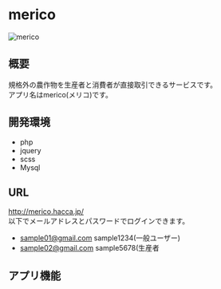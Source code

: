 # merico
![merico](https://user-images.githubusercontent.com/50671204/110930499-853ce800-836c-11eb-86ff-88e0e9ce3198.png)
## 概要
規格外の農作物を生産者と消費者が直接取引できるサービスです。  
アプリ名はmerico(メリコ)です。
## 開発環境
* php
* jquery
* scss
* Mysql
## URL
http://merico.hacca.jp/  
以下でメールアドレスとパスワードでログインできます。 
* sample01@gmail.com sample1234(一般ユーザー)  
* sample02@gmail.com sample5678(生産者
## アプリ機能

